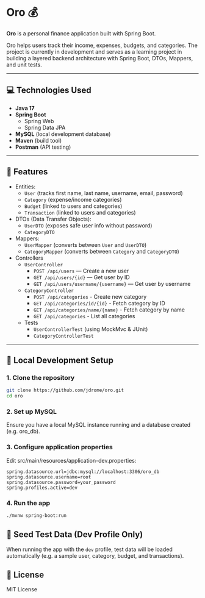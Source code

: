 # Oro 💰

**Oro** is a personal finance application built with Spring Boot. 

Oro helps users track their income, expenses, budgets, and categories.
The project is currently in development and serves as a learning project in building a layered backend architecture with Spring Boot, DTOs, Mappers, and unit tests.

---

## 💻 Technologies Used

- **Java 17**
- **Spring Boot**
    - Spring Web
    - Spring Data JPA
- **MySQL** (local development database)
- **Maven** (build tool)
- **Postman** (API testing)

---

## 🚀 Features
- Entities:
  - `User` (tracks first name, last name, username, email, password)
  - `Category` (expense/income categories)
  - `Budget` (linked to users and categories)
  - `Transaction` (linked to users and categories)
- DTOs (Data Transfer Objects):
  - `UserDTO` (exposes safe user info without password)
  - `CategoryDTO`
- Mappers:
  - `UserMapper` (converts between `User` and `UserDTO`)
  - `CategoryMapper` (converts between `Category` and `CategoryDTO`)
- Controllers
  - `UserController`
    - `POST /api/users` — Create a new user
    - `GET /api/users/{id}` — Get user by ID
    - `GET /api/users/username/{username}` — Get user by username
  - `CategoryController`
    - `POST /api/categories` - Create new category
    - `GET /api/categories/id/{id}` - Fetch category by ID
    - `GET /api/categories/name/{name}` - Fetch category by name
    - `GET /api/categories` - List all categories 
  - Tests
    - `UserControllerTest` (using MockMvc & JUnit)
    - `CategoryControllerTest`
---

## 🧰 Local Development Setup

### 1. Clone the repository
```bash
git clone https://github.com/jdrome/oro.git
cd oro
```

### 2. Set up MySQL
Ensure you have a local MySQL instance running and a database created (e.g. oro_db).

### 3. Configure application properties

Edit src/main/resources/application-dev.properties:
```properties
spring.datasource.url=jdbc:mysql://localhost:3306/oro_db
spring.datasource.username=root
spring.datasource.password=your_password
spring.profiles.active=dev
```

### 4. Run the app
```bash
./mvnw spring-boot:run
```

## 🔄 Seed Test Data (Dev Profile Only)
When running the app with the `dev` profile, test data will be loaded automatically (e.g. a sample user, category, budget, and transactions).

## 📄 License
MIT License
